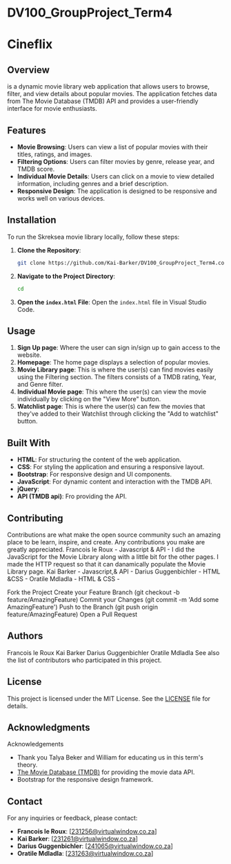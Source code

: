 # DV100_GroupProject_Term4

# Cineflix

## Overview
 is a dynamic movie library web application that allows users to browse, filter, and view details about popular movies. The application fetches data from The Movie Database (TMDB) API and provides a user-friendly interface for movie enthusiasts.

## Features
- **Movie Browsing**: Users can view a list of popular movies with their titles, ratings, and images.
- **Filtering Options**: Users can filter movies by genre, release year, and TMDB score.
- **Individual Movie Details**: Users can click on a movie to view detailed information, including genres and a brief description.
- **Responsive Design**: The application is designed to be responsive and works well on various devices.

## Installation
To run the Skreksea movie library locally, follow these steps:

1. **Clone the Repository**:
   ```bash
   git clone https://github.com/Kai-Barker/DV100_GroupProject_Term4.com
   ```

2. **Navigate to the Project Directory**:
   ```bash
   cd 
   ```

3. **Open the `index.html` File**:
   Open the `index.html` file in Visual Studio Code.

## Usage
1. **Sign Up page**: Where the user can sign in/sign up to gain access to the website.
2. **Homepage**: The home page displays a selection of popular movies.
3. **Movie Library page**: This is where the user(s) can find movies easily using the Filtering section. The filters consists of a TMDB rating, Year, and Genre filter.
4. **Individual Movie page**: This where the user(s) can view the movie individually by clicking on the "View More" button.  
5. **Watchlist page**: This is where the user(s) can few the movies that they've added to their Watchlist through clicking the "Add to watchlist" button. 

## Built With
- **HTML**: For structuring the content of the web application.
- **CSS**: For styling the application and ensuring a responsive layout.
- **Bootstrap**: For responsive design and UI components.
- **JavaScript**: For dynamic content and interaction with the TMDB API.
- **jQuery**:
- **API (TMDB api)**: Fro providing the API.

## Contributing
Contributions are what make the open source community such an amazing place to be learn, inspire, and create. Any contributions you make are greatly appreciated.
Francois le Roux - Javascript & API - I did the JavaScript for the Movie Library along with a little bit for the other pages. I made the HTTP request so that it can danamically populate the Movie Library page.
Kai Barker - Javascript,& API -
Darius Guggenbichler - HTML &CSS -
Oratile Mdladla - HTML & CSS -

Fork the Project
Create your Feature Branch (git checkout -b feature/AmazingFeature)
Commit your Changes (git commit -m 'Add some AmazingFeature')
Push to the Branch (git push origin feature/AmazingFeature)
Open a Pull Request

## Authors
Francois le Roux 
Kai Barker
Darius Guggenbichler
Oratile Mdladla
See also the list of contributors who participated in this project.

## License
This project is licensed under the MIT License. See the [LICENSE](LICENSE) file for details.

## Acknowledgments
Acknowledgements
- Thank you Talya Beker and William for educating us in this term's theory.
- [The Movie Database (TMDB)](https://www.themoviedb.org/) for providing the movie data API.
- Bootstrap for the responsive design framework.


## Contact
For any inquiries or feedback, please contact:
- **Francois le Roux**: [231256@virtualwindow.co.za]
- **Kai Barker**: [231261@virtualwindow.co.za]
- **Darius Guggenbichler**: [241065@virtualwindow.co.za]
- **Oratile Mdladla**: [231263@virtualwindow.co.za]
